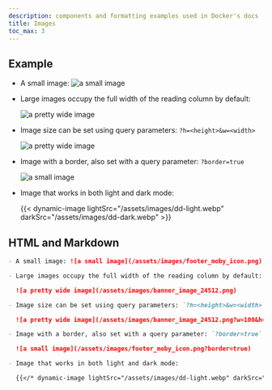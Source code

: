 ```yaml
---
description: components and formatting examples used in Docker's docs
title: Images
toc_max: 3
---
```


## Example

- A small image: ![a small image](/assets/images/footer_moby_icon.png)

- Large images occupy the full width of the reading column by default:

  ![a pretty wide image](/assets/images/banner_image_24512.png)

- Image size can be set using query parameters: `?h=<height>&w=<width>`

  ![a pretty wide image](/assets/images/banner_image_24512.png?w=100&h=50)

- Image with a border, also set with a query parameter: `?border=true`

  ![a small image](/assets/images/footer_moby_icon.png?border=true)

- Image that works in both light and dark mode:

  {{< dynamic-image lightSrc="/assets/images/dd-light.webp" darkSrc="/assets/images/dd-dark.webp" >}}

## HTML and Markdown

```markdown
- A small image: ![a small image](/assets/images/footer_moby_icon.png)

- Large images occupy the full width of the reading column by default:

  ![a pretty wide image](/assets/images/banner_image_24512.png)

- Image size can be set using query parameters: `?h=<height>&w=<width>`

  ![a pretty wide image](/assets/images/banner_image_24512.png?w=100&h=50)

- Image with a border, also set with a query parameter: `?border=true`

  ![a small image](/assets/images/footer_moby_icon.png?border=true)

- Image that works in both light and dark mode:

  {{</* dynamic-image lightSrc="/assets/images/dd-light.webp" darkSrc="/assets/images/dd-dark.webp" */>}}
```
